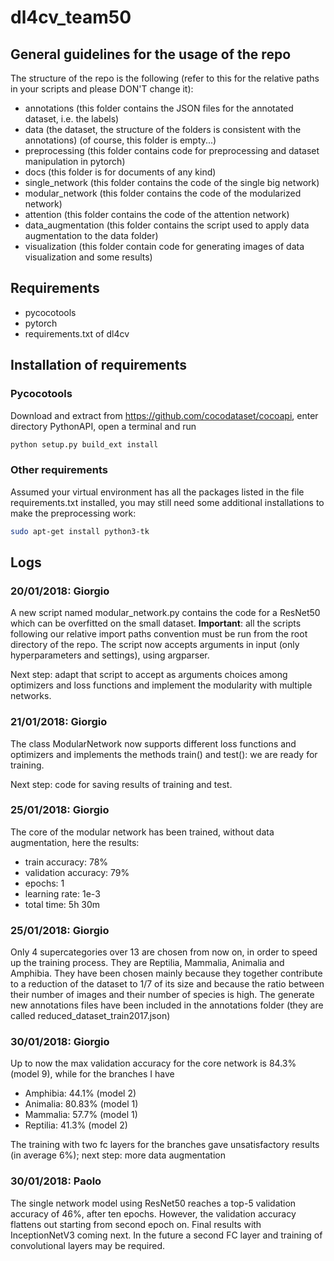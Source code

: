 # dl4cv_team50

## General guidelines for the usage of the repo
The structure of the repo is the following (refer to this for the relative paths in your scripts and please DON'T change it):
* annotations (this folder contains the JSON files for the annotated dataset, i.e. the labels)
* data (the dataset, the structure of the folders is consistent with the annotations) (of course, this folder is empty...)
* preprocessing (this folder contains code for preprocessing and dataset manipulation in pytorch)
* docs (this folder is for documents of any kind)
* single_network (this folder contains the code of the single big network)
* modular_network (this folder contains the code of the modularized network)
* attention (this folder contains the code of the attention network)
* data_augmentation (this folder contains the script used to apply data augmentation to the data folder)
* visualization (this folder contain code for generating images of data visualization and some results)

## Requirements
* pycocotools
* pytorch
* requirements.txt of dl4cv

## Installation of requirements
### Pycocotools
Download and extract from https://github.com/cocodataset/cocoapi, enter directory PythonAPI, open a terminal and run
```sh
python setup.py build_ext install
```
### Other requirements

Assumed your virtual environment has all the packages listed in the file requirements.txt installed, you may still need some additional installations to make the preprocessing work:
```sh
sudo apt-get install python3-tk
```

## Logs
### 20/01/2018: Giorgio
A new script named modular_network.py contains the code for a ResNet50 which can be overfitted on the small dataset.
**Important**: all the scripts following our relative import paths convention must be run from the root directory of the repo.
The script now accepts arguments in input (only hyperparameters and settings), using argparser.

Next step: adapt that script to accept as arguments choices among optimizers and loss functions and implement the modularity with multiple networks.

### 21/01/2018: Giorgio
The class ModularNetwork now supports different loss functions and optimizers and implements the methods train() and test(): we are ready for training.

Next step: code for saving results of training and test.

### 25/01/2018: Giorgio
The core of the modular network has been trained, without data augmentation, here the results:
* train accuracy: 78%
* validation accuracy: 79%
* epochs: 1
* learning rate: 1e-3
* total time: 5h 30m

### 25/01/2018: Giorgio
Only 4 supercategories over 13 are chosen from now on, in order to speed up the training process. They are Reptilia, Mammalia, Animalia and Amphibia.
They have been chosen mainly because they together contribute to a reduction of the dataset to 1/7 of its size and because the ratio between their number of images and their number of species is high.
The generate new annotations files have been included in the annotations folder (they are called reduced_dataset_train2017.json)

### 30/01/2018: Giorgio
Up to now the max validation accuracy for the core network is 84.3% (model 9), while for the branches I have
* Amphibia: 44.1% (model 2)
* Animalia: 80.83% (model 1)
* Mammalia: 57.7% (model 1)
* Reptilia: 41.3% (model 2)

The training with two fc layers for the branches gave unsatisfactory results (in average 6%); next step: more data augmentation

### 30/01/2018: Paolo
The single network model using ResNet50 reaches a top-5 validation accuracy of 46%, after ten epochs. However, the validation accuracy flattens out starting from second epoch on. Final results with InceptionNetV3 coming next. In the future a second FC layer and training of convolutional layers may be required.
